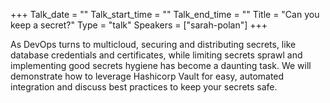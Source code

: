 +++
Talk_date = ""
Talk_start_time = ""
Talk_end_time = ""
Title = "Can you keep a secret?"
Type = "talk"
Speakers = ["sarah-polan"]
+++

As DevOps turns to multicloud, securing and distributing secrets, like database credentials and certificates, while limiting secrets sprawl and implementing good secrets hygiene has become a daunting task. We will demonstrate how to leverage Hashicorp Vault for easy, automated integration and discuss best practices to keep your secrets safe.
